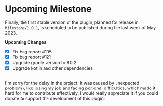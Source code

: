 <!--
 MIT License
 Copyright (c) 2022 Mehdi Janbarari (@janbarari)

 Permission is hereby granted, free of charge, to any person obtaining a copy
 of this software and associated documentation files (the "Software"), to deal
 in the Software without restriction, including without limitation the rights
 to use, copy, modify, merge, publish, distribute, sublicense, and/or sell
 copies of the Software, and to permit persons to whom the Software is
 furnished to do so, subject to the following conditions:

 The above copyright notice and this permission notice shall be included in all
 copies or substantial portions of the Software.

 THE SOFTWARE IS PROVIDED "AS IS", WITHOUT WARRANTY OF ANY KIND, EXPRESS OR
 IMPLIED, INCLUDING BUT NOT LIMITED TO THE WARRANTIES OF MERCHANTABILITY,
 FITNESS FOR A PARTICULAR PURPOSE AND NONINFRINGEMENT. IN NO EVENT SHALL THE
 AUTHORS OR COPYRIGHT HOLDERS BE LIABLE FOR ANY CLAIM, DAMAGES OR OTHER
 LIABILITY, WHETHER IN AN ACTION OF CONTRACT, TORT OR OTHERWISE, ARISING FROM,
 OUT OF OR IN CONNECTION WITH THE SOFTWARE OR THE USE OR OTHER DEALINGS IN THE
 SOFTWARE.
-->

# Upcoming Milestone
Finally, the first stable version of the plugin, planned for release in `Milestone/1.0.1`, is scheduled to be published during the last week of May 2023.
<br>

<b>Upcoming Changes</b>

- [x] Fix bug report #105
- [x] Fix bug report #121
- [x] Upgrade gradle version to 8.0.2
- [x] Upgrade kotlin and other dependencies

<br>
I'm sorry for the delay in the project. It was caused by unexpected problems, like losing my job and facing personal difficulties, which made it hard for me to contribute effectively. I would really appreciate it if you could donate to support the development of this plugin.

